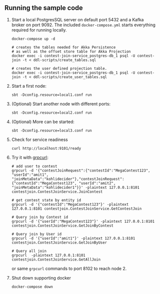 ## Running the sample code

1. Start a local PostgresSQL server on default port 5432 and a Kafka broker on port 9092. The included `docker-compose.yml` starts everything required for running locally.

    ```shell
    docker-compose up -d

    # creates the tables needed for Akka Persistence
    # as well as the offset store table for Akka Projection
    docker exec -i contest-join-service_postgres-db_1 psql -U contest-join -t < ddl-scripts/create_tables.sql
    
    # creates the user defined projection table.
    docker exec -i contest-join-service_postgres-db_1 psql -U contest-join -t < ddl-scripts/create_user_tables.sql
    ```

2. Start a first node:

    ```shell
    sbt -Dconfig.resource=local1.conf run
    ```

3. (Optional) Start another node with different ports:

    ```shell
    sbt -Dconfig.resource=local2.conf run
    ```

4. (Optional) More can be started:

    ```shell
    sbt -Dconfig.resource=local3.conf run
    ```

5. Check for service readiness

    ```shell
    curl http://localhost:9101/ready
    ```

6. Try it with [grpcurl](https://github.com/fullstorydev/grpcurl):

    ```shell
    # add user to contest
   grpcurl -d '{"contestJoinRequest":{"contestId":"MegaContest123", "userId":"amit1", "joinMetaData":"kohlidecider"},"contestJoinRequest":{"contestId":"MegaContest123", "userId":"amit2", "joinMetaData":"kohlidecider1"}}' -plaintext 127.0.0.1:8101 contestjoin.ContestJoinService.JoinContest
   
   # get contest state by entity id
   grpcurl -d '{"contestId":"MegaContest123"}' -plaintext 127.0.0.1:8101 contestjoin.ContestJoinService.GetContestJoin
   
   # Query join by Contest id
   grpcurl -d '{"userId":"MegaContest123"}' -plaintext 127.0.0.1:8101 contestjoin.ContestJoinService.GetJoinByContest
   
   # Query join by User id
   grpcurl -d '{"userId":"amit1"}' -plaintext 127.0.0.1:8101 contestjoin.ContestJoinService.GetJoinByUser
   
   # Query all join
   grpcurl  -plaintext 127.0.0.1:8101 contestjoin.ContestJoinService.GetAllJoin
    ```

    or same `grpcurl` commands to port 8102 to reach node 2.

7. Shut down supporting docker

    ```shell
    docker-compose down
    ```